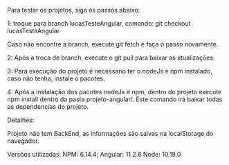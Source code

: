 Para testar os projetos, siga os passos abaixo:

1: troque para branch lucasTesteAngular, comando:
git checkout lucasTesteAngular

Caso não encontre a branch, execute git fetch e faça o passo novamente.

2: Após a troca de branch, execute o git pull para baixar as atualizações.

3: Para execução do projeto é necessario ter o nodeJs e npm instalado, caso não tenha, instale o pacotes.

4: Após a instalação dos pacotes nodeJs e npm, dentro do projeto execute npm install dentro da pasta projeto-angular/. Este comando irá baixar todas as dependencias do projeto.

Detalhes:

Projeto não tem BackEnd, as informações são salvas na localStorage do navegador.

Versões utilizadas:
NPM: 6.14.4;
Angular: 11.2.6
Node: 10.19.0

